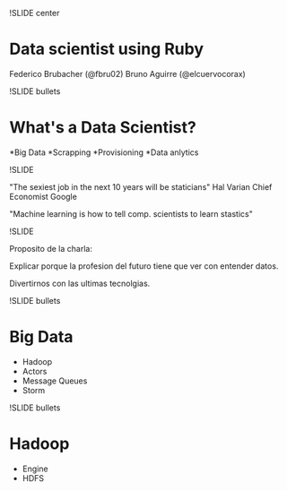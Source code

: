!SLIDE center

# Data scientist using Ruby

Federico Brubacher (@fbru02)
Bruno Aguirre  (@elcuervocorax)

!SLIDE bullets

# What's a Data Scientist?

*Big Data
*Scrapping
*Provisioning
*Data anlytics

!SLIDE

"The sexiest job in the next 10 years will be staticians"
Hal Varian Chief Economist Google

"Machine learning is how to tell comp. scientists to learn stastics"

!SLIDE

Proposito de la charla:

Explicar porque la profesion del futuro tiene que ver con entender
datos.

Divertirnos con las ultimas tecnolgias.

!SLIDE bullets

# Big Data

* Hadoop
* Actors
* Message Queues
* Storm

!SLIDE bullets

# Hadoop

* Engine
* HDFS
